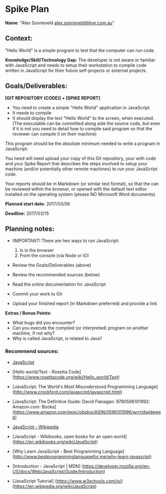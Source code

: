 Spike Plan
==============

**Name**: "Alex Sonneveld <alex.sonneveld@live.com.au>"

## Context:
"Hello World" is a simple program to test that the computer can run code.

**Knowledge/Skill/Technology Gap:**
The developer is not aware or familiar with JavaScript and needs to setup their
workstation to compile code written in JavaScript for their future self-projects
or external projects.

## Goals/Deliverables:
**[GIT REPOSITORY (CODE)] + [SPIKE REPORT]**

- You need to create a simple "Hello World" application in JavaScript
- It needs to compile
- It should display the text "Hello World" to the screen, when executed.
  (The executable can be committed along side the source code, but even if it is
  not you need to detail how to compile said program so that the reviewer can
  compile it on their machine)

This program should be the absolute minimum needed to write a program in
JavaScript.

You need will need upload your copy of this Git repository, your with code and
your Spike Report that describes the steps involved to setup your machine
(and/or potentially other remote machines) to run your JavaScript code.

Your reports should be in Markdown (or similar text format), so that the can be
reviewed within the browser, or opened with the default text editor installed on
the operating system (please NO Microsoft Word documents).

**Planned start date:**  2017/03/06

**Deadline:**  2017/03/15

## Planning notes:
- !IMPORTANT! There are two ways to run JavaScript:
   1. Is in the browser
   2. From the console (via Node or IO)

- Review the Goals/Deliverables (above)
- Review the recommended sources (below)
- Read the _online_ documentation for JavaScript
- Commit your work to Git
- Upload your finished report (in Markdown preferred) and provide a link

**Extras / Bonus Points:**

- What bugs did you encounter?
- Can you execute the compiled (or interpreted) program on another machine, if
  not why?
- Why is called JavaScript, is related to Java?

### Recommend sources:
- [JavaScript](https://www.javascript.com/)

- [Hello world/Text - Rosetta Code]
  (https://www.rosettacode.org/wiki/Hello_world/Text)

- [JavaScript: The World's Most Misunderstood Programming Language]
  (http://www.crockford.com/javascript/javascript.html)

- [JavaScript: The Definitive Guide: David Flanagan: 9780596101992: Amazon.com:
  Books]
  (https://www.amazon.com/exec/obidos/ASIN/0596101996/wrrrldwideweb)

- [JavaScript - Wikipedia](https://en.wikipedia.org/wiki/JavaScript)

- [JavaScript - Wikibooks, open books for an open world]
  (https://en.wikibooks.org/wiki/JavaScript)

- [Why Learn JavaScript - Best Programming Language]
  (http://www.bestprogramminglanguagefor.me/why-learn-javascript)

- [Introduction - JavaScript | MDN]
  (https://developer.mozilla.org/en-US/docs/Web/JavaScript/Guide/Introduction)

- [JavaScript Tutorial]
  (https://www.w3schools.com/js/)(https://en.wikipedia.org/wiki/JavaScript)

